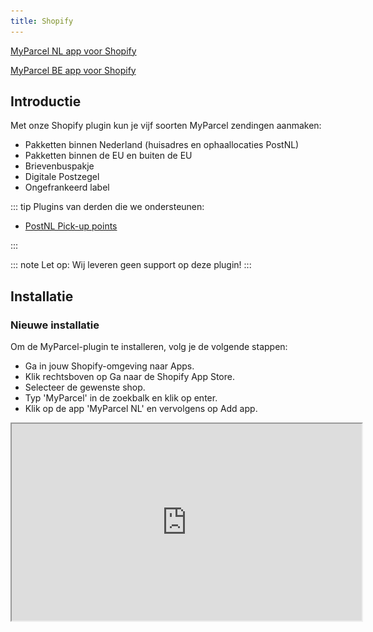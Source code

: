 ```yaml
---
title: Shopify
---
```


[MyParcel NL app voor Shopify](https://apps.shopify.com/myparcel-nl-1?search_id=928e7ca5-0757-4db5-be59-2c2680f57f87&surface_detail=myparcel&surface_inter_position=1&surface_intra_position=3&surface_type=search)

[MyParcel BE app voor Shopify](https://apps.shopify.com/myparcel-nl-1?search_id=928e7ca5-0757-4db5-be59-2c2680f57f87&surface_detail=myparcel&surface_inter_position=1&surface_intra_position=3&surface_type=search)

## Introductie

Met onze Shopify plugin kun je vijf soorten MyParcel zendingen aanmaken:

- Pakketten binnen Nederland (huisadres en ophaallocaties PostNL)
- Pakketten binnen de EU en buiten de EU
- Brievenbuspakje
- Digitale Postzegel
- Ongefrankeerd label

::: tip
Plugins van derden die we ondersteunen:

- [PostNL Pick-up points]

:::

::: note
Let op: Wij leveren geen support op deze plugin!
:::

## Installatie

### Nieuwe installatie

Om de MyParcel-plugin te installeren, volg je de volgende stappen:

- Ga in jouw Shopify-omgeving naar Apps.
- Klik rechtsboven op Ga naar de Shopify App Store.
- Selecteer de gewenste shop.
- Typ 'MyParcel' in de zoekbalk en klik op enter.
- Klik op de app 'MyParcel NL' en vervolgens op Add app.

<Stack class="flex">
    <iframe 
        class="rounded-xl"
        width="560" 
        height="315" 
        src="https://www.youtube.com/embed/xr8nR8pxd8g" 
        title="Shopify MyParcel: Installatie" allowfullscreen />
</Stack>

### Bijwerken bestaande installatie

De app wordt bij wijzigingen automatisch bijgewerkt, je hebt hier zelf geen onderhoud aan.

## Configuratie

### Algemene instellingen

<MPImg src="/documentation/shopify/shopify-general-settings.jpg" alt="Shopify general settings" />

#### Standaard paginakeuze

Hier geef je aan of je het label op een standaard (A4) of op een labelprinter (A6) wilt printen.

#### Beschrijving op label

Met deze optie kun je een beschrijving toevoegen aan de zending. Dit zal worden afgedrukt op de linkerbovenhoek van het label en kun je gebruiken om de zending in het MyParcel zendingenoverzicht op te zoeken. Gebruik `{order_name}` om de titel van de order of `{order_number}` om het ordernummer te vermelden.

<MPImg src="/documentation/shopify/shopify-label-description.jpg" alt="Shopify label description" />

#### Fulfillment

Je hebt de mogelijkheid om jouw orders automatisch de status 'Fulfilled' te geven, wanneer PostNL jouw zending heeft gescand. Wil je dit liever handmatig doen? Selecteer dan de optie Manueel. Ga naar Bestellingen, selecteer de gewenste orders en klik bovenaan het orderoverzicht op Bestellingen vervullen om deze status te veranderen.

### Account

#### API key

Het belangrijkste van de koppeling is de API key. Deze kan je in jouw [MyParcel backoffice] terugvinden. Klik links onderin op `Shop instellingen > Selecteer de gewenste shop > Algemeen > API instellingen`.
Wanneer je nog geen API key hebt, kan je deze aanmaken door op Genereer API key te klikken.

<MPImg src="/documentation/shopify/shopify-api-settings.jpg" alt="Shopify api settings" />

[MyParcel backoffice]: https://backoffice.myparcel.nl/

### Herinneringsmail afhaallocatie

De MyParcel-plugin heeft niet de mogelijkheid om de afhaallocaties in de checkout zelf te tonen. Jouw klant kan de gewenste locatie selecteren op de bedankpagina na het plaatsen van zijn/haar bestelling. Zet deze functie aan om jouw klant na 30 minuten automatisch een herinneringsmail te sturen wanneer hij/zij is vergeten om een postpunt te selecteren.

<MPImg src="/documentation/shopify/shopify-reminder-email-pickup-location.jpg" alt="Shopify reminder email pickup location" />

### Wereldzendingen

Om voor een wereldzending een douaneformulier op te stellen, zijn ook de 'HS-code', het 'gewicht per pakket' en 'land van oorsprong' benodigd. Hier kan je de standaard waarden in vullen welke worden gebruikt wanneer je dit niet bij de producten zelf hebt ingevuld.

::: note
Let op: wanneer je meer dan één soort product verzendt, is het belangrijk dat je per product een HS-code hebt ingesteld. Als je dit niet doet, is de kans aanwezig dat het pakket niet door de douane komt.
:::

### Standaard exportinstellingen

Met de standaard exportinstellingen heb je de mogelijkheid om aan de hand van de door jouw klant gekozen verzendmethode automatisch een gewenst pakkettype zoals een pakket of een brievenbuspakje aan te maken. De door jou aangemaakte verzendmethoden worden hier direct ingeladen, zodat je gelijk aan de slag kunt met het instellen van de exportvoorkeuren. Heb je nog geen verzendmethoden aangemaakt? Bekijk dan de [handleiding van Shopify] hoe je dit in kunt stellen.

![Shopify default export settings](/documentation/shopify/shopify-default-export-settings.gif)

Wanneer je op een verzendmethode klikt, opent een pop-up. In de pop-up kan je aangeven of de zending met MyParcel verzonden mag worden, welk type verzending en pakket er gebruikt moet worden en of er extra opties aan toegevoegd moeten worden.

#### Nederland

**Beschikbare verzendtypes:**

- Thuislevering en Afhaalpunt

**Beschikbare pakkettypes:**

- Brievenbuspakket
- Pakket
- Ongefrankeerd label
- Digitale postzegel

**Beschikbare opties:**

- Handtekening voor ontvangst
- Alleen geadresseerde
- Retour bij geen gehoor
- Extra groot formaat
- 18+-check
- Verzekering tot €&nbsp;5.000,–

#### PostNL-locaties

Wanneer je jouw klanten een PostNL-locatie wilt aanbieden in de checkout, zul je een extra verzendmethode aan moeten maken in Shopify. Deze verzendmethode kan je daarna koppelen in de "Standaard Exportinstellingen".

<MPImg src="/documentation/shopify/shopify-postnl-location.jpg" alt="Shopify PostNL-locatie" />

1. Ga in Shopify naar "Apps"
2. Ga naar de MyParcel App
3. In de MyParcel App klik op "Instellingen" links bovenaan de pagina
4. Scroll in de instellingen naar beneden tot je "Standaard exportinstellingen" ziet
5. Klik hier de verzendmethode die je hebt aangemaakt voor de PostNL-locaties aan
6. Zet "Verzenden via MyParcel" aan en "Type verzending" op "Afhaalpunt"
7. Klik na het instellen van de verzendmethode op "Opslaan". Na het opslaan van deze instellingen zal de klant na betaling gevraagd worden om een PostNL-locatie te selecteren.
8. Mocht dit vergeten worden, zal er na ongeveer 30 minuten een email ter herinnering verstuurd worden.

#### België

**Beschikbare verzendtypes**

- Thuislevering
- Afhaalpunt

**Beschikbare pakkettypes**

- Pakket

**Beschikbare opties**

- Extra groot formaat
- Standaard verzekering tot €&nbsp;500,–

#### Europa

**Beschikbare verzendtypes**

- Thuislevering

**Beschikbare pakkettypes**

- Pakket

**Beschikbare opties**

- Standaard verzekering tot €&nbsp;500,–

#### Wereld

**Beschikbare verzendtypes**

- Thuislevering

**Beschikbare pakkettypes**

- Pakket

**Beschikbare opties**

- Standaard verzekering tot €&nbsp;200,–

### Veelgestelde vragen over de configuratie

#### Hoe kan ik de 'HS-code' en 'land van oorsprong' op productniveau instellen?

Selecteer het gewenste product op de pagina `Producten`. Onderaan de pagina vind je de onderstaande gegevens. Maak je gebruik van 'varianten'? In dat geval vind je het onderstaande nadat je de gewenste variant binnen het product hebt aangeklikt.

<MPImg src="/documentation/shopify/shopify-questions.jpg" alt="Shopify questions" />

## Gebruik van de plugin

### Aanmaken van één verzendlabel

Bij het openen van een bestelling vind je bovenaan de pagina de knop `Meer acties`. In de dropdown kan je de optie `Print label`. Je wordt doorgestuurd naar de MyParcel app waarna je het label gelijk kunt downloaden.

### Aanmaken meerdere verzendlabels

Wanneer je meerdere bestellingen in één keer wilt downloaden, kan je deze in het bestellingenoverzicht aanvinken, op de knop `Meer acties` bovenaan de pagina klikken. In de dropdown vind je de optie `Print label`. Je wordt doorgestuurd naar de MyParcel app waarna je de labels gelijk kunt downloaden.

### Aanpassen van een enkele zending

Wanneer je de bestelling als een ander pakkettype wilt exporteren dan de eerder ingestelde standaard exportinstellingen, kan je dit binnen de MyParcel app doen. Ga naar `Apps > MyParcel NL` en open de gewenste order. Hier vind je de mogelijkheid om een export te maken met een aangepast pakkettype en eventuele verzendopties toevoegen of verwijderen.

<MPImg src="/documentation/shopify/shopify-change-shipment.jpg" alt="Shopify api settings" />

### Checkout afhaallocatie

Wanneer je [de optie 'afhaallocatie' aan een verzendmethode hebt gekoppeld](#standaard-exportinstellingen) hebben jouw klanten de mogelijkheid om op de bedankpagina na de betaling een afhaallocatie te selecteren. Wil je jouw klanten een herinnering sturen wanneer ze vergeten om het postpunt te selecteren? Zet dan de optie ['Herinneringsmail afhaallocatie'](#herinneringsmail-afhaallocatie) aan.

<MPImg src="/documentation/shopify/shopify-checkout-pickup.jpg" alt="Shopify checkout pickup" />

### Retourlabel mailen

Heeft jouw klant een bestelling geplaatst en wil hij/zij deze retour sturen? Verstuur eenvoudig een mail met het retourlabel door de order te openen en bovenaan de pagina op de knop te klikken. Onderaan het dropdownmenu vind je de optie 'send return label' om een mail naar jouw klant te sturen. Wil je instellingen zoals de opmaak van de mail en eigen bijdrage van jouw klant aanpassen? Dit kan in jouw [MyParcel backoffice]. Klik links onderin op `Shop instellingen > Selecteer de gewenste shop > Retour`.

### Testen

Het is mogelijk om ophalen bij een PostNL-punt als bezorgoptie aan de checkout toe te voegen. Wij adviseren om, na het installeren en configureren van de plugin, het bestelproces te doorlopen door een test-bestelling te plaatsen en zo te bekijken of de checkout naar wens is. Het is ook mogelijk om zendingen te exporteren na het configureren van de plugin en het downloaden van labels te testen. Er worden geen kosten in rekening gebracht, zolang je de labels niet inlevert bij PostNL.

::: note
Let op: digitale postzegels worden wel direct in rekening gebracht.
:::

## Veelgestelde vragen

#### Waarom kan mijn klant alleen na de checkout voor een afhaallocatie kiezen?

Om de veiligheid van betalingen te waarborgen, laat Shopify het niet toe dat partijen code aan een checkout toevoegen. Na de checkout is dit wél mogelijk waardoor we de optie toch aan de plugin toe hebben kunnen voegen. Samen met de [herinneringsmail](#herinneringsmail-afhaallocatie) kan je jouw klanten deze optie op de best mogelijke manier toevoegen.

#### Ik heb de plugin geïnstalleerd, maar wanneer ik een zending probeer te exporteren, krijg ik een error.

Mogelijk zijn de actieve verzendmethoden bij het configureren van de plugin nog niet aan pakkettypes gekoppeld. Volg [de stappen in 'Standaard exportinstellingen'](#standaard-exportinstellingen) om dit in te stellen.

#### Hoe krijg ik de melding "Standaardinstellingen voor wereldzendingen ontbreken" weg?

De melding "Standaardinstellingen voor wereldzendingen ontbreken" kan heel eenvoudig worden verholpen door op de knop "Vul aan" te klikken en vervolgens de juiste HS-code in te vullen, die te vinden is op de website van de douane. Het is ook van belang om het gewicht van de verpakking waarin de zending wordt verzonden op te geven. Na het opslaan van de keuze zal de melding verdwijnen.

<Stack class="flex">
    <iframe
        class="rounded-xl"
        width="560"
        height="315"
        src="https://www.youtube.com/embed/P4USKp17Eb8"
        title="Standaardinstellingen voor wereldzendingen ontbreken" allowfullscreen />
</Stack>

#### Hoe krijg ik de melding "Geen exportinstellingen gevonden voor de verzendmethode. Vul aan bij instellingen" weg?

De melding "Geen exportinstellingen gevonden voor de verzendmethode. Vul aan bij instellingen." kan heel eenvoudig verholpen worden door op de knop "Vul aan" te klikken en vervolgens een keuze te maken of al dan niet met MyParcel te verzenden. Selecteer een type verzending en vervolgens een type pakket. Het is ook mogelijk om eventuele andere opties aan te geven. Na het opslaan van de keuze zal de melding verdwijnen.

<Stack class="flex">
    <iframe
        class="rounded-xl"
        width="560"
        height="315"
        src="https://www.youtube.com/embed/wNPGEkif8uA" 
        title="Geen exportinstellingen gevonden voor de verzendmethode" allowfullscreen />
</Stack>

#### Hoe krijg ik de melding "Geen verzendadres gevonden" weg?

De melding "Geen verzendadres" kan worden verholpen door het bezorgadres te wijzigen op de bestelling detailpagina. Waarschijnlijk heeft de desbetreffende bestelling geen verzendadres.

<Stack class="flex">
    <iframe
        class="rounded-xl"
        width="560"
        height="315"
        src="https://www.youtube.com/embed/lBkdAPYDzTU"
        title="Geen verzendadres gevonden" allowfullscreen />
</Stack>

#### Hoe krijg ik de melding "Verzendmethode werd niet herkend door de app. Exporteer de verzending op detailpagina van de bestelling." weg?

De melding "Verzendmethode werd niet herkend door de app. Exporteer de verzending op detailpagina van de bestelling." kan worden verholpen door op de detailpagina een keuze te maken voor het 'Type verzending' en 'Type pakket'. Het is ook mogelijk om eventuele andere opties aan te geven. Vervolgens klik je op de knop 'Printen' en zal het verzendlabel worden aangemaakt. Controleer ook de barcode die nu bij de bestelling staat.

<Stack class="flex">
    <iframe 
        class="rounded-xl"
        width="560" 
        height="315" 
        src="https://www.youtube.com/embed/4ak3eqLkwk4" 
        title="Verzendmethode werd niet herkend door de app" allowfullscreen />
</Stack>

[Delivery options]: https://github.com/myparcelnl/delivery-options
[MyParcel backoffice]: https://backoffice.myparcel.nl/
[PostNL Pick-up points]: https://apps.shopify.com/pick-up-points?locale=nl
